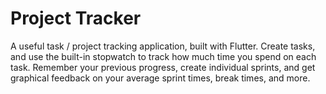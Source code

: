 # Project Tracker
 A useful task / project tracking application, built with Flutter. Create tasks, and use the built-in stopwatch to track how much time you spend on each task. Remember your previous progress, create individual sprints, and get graphical feedback on your average sprint times, break times, and more.
